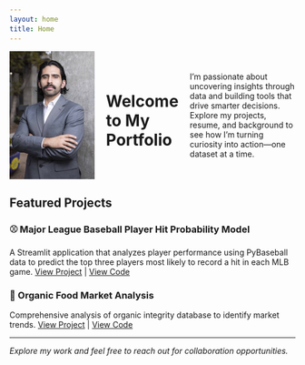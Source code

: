 ```yaml
---
layout: home
title: Home
---
```

<div style="display: flex; align-items: center; gap: 20px;">
  <img src="headshot.jpg" alt="Headshot" width="150">
  <div>
    <h1>Welcome to My Portfolio</h1>
  </div>
  <div>
    I’m passionate about uncovering insights through data and building tools that drive smarter decisions.  
    Explore my projects, resume, and background to see how I’m turning curiosity into action—one dataset at a time.
  </div>
</div>


## Featured Projects

### ⚾ Major League Baseball Player Hit Probability Model
A Streamlit application that analyzes player performance using PyBaseball data to predict the top three players most likely to record a hit in each MLB game.
[View Project](your-streamlit-link) | [View Code](https://github.com/RuizOsvaldo/mlb_prop_predictor)

### 🥬 Organic Food Market Analysis  
Comprehensive analysis of organic integrity database to identify market trends.
[View Project](your-streamlit-link) | [View Code](github-repo-link)

---

*Explore my work and feel free to reach out for collaboration opportunities.*
